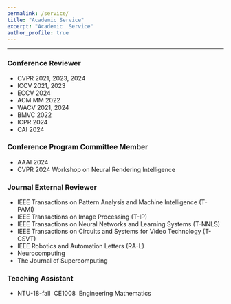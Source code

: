 ```yaml
---
permalink: /service/
title: "Academic Service"
excerpt: "Academic  Service"
author_profile: true
---
```



------

### Conference Reviewer

* CVPR 2021, 2023, 2024
* ICCV 2021, 2023
* ECCV 2024
* ACM MM 2022
* WACV 2021, 2024
* BMVC 2022
* ICPR 2024
* CAI 2024


### Conference Program Committee Member

* AAAI 2024
* CVPR 2024 Workshop on Neural Rendering Intelligence


### Journal External Reviewer

* IEEE Transactions on Pattern Analysis and Machine Intelligence (T-PAMI)
* IEEE Transactions on Image Processing (T-IP)
* IEEE Transactions on Neural Networks and Learning Systems (T-NNLS)
* IEEE Transactions on Circuits and Systems for Video Technology (T-CSVT)
* IEEE Robotics and Automation Letters (RA-L)
* Neurocomputing
* The Journal of Supercomputing




### Teaching Assistant
* NTU-18-fall &nbsp;CE1008 &nbsp;Engineering Mathematics

